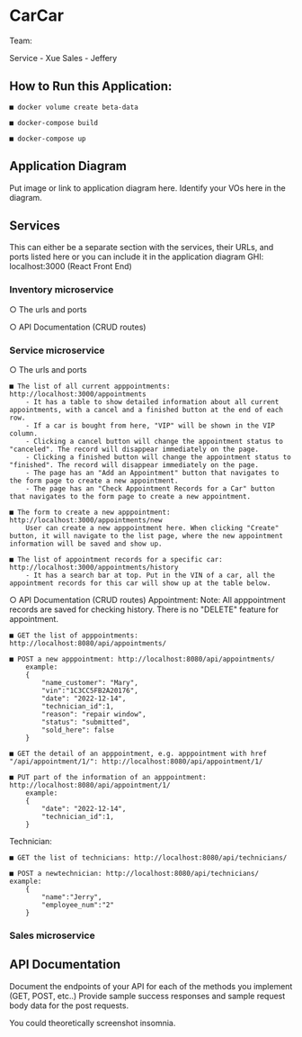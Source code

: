 # CarCar

Team:

Service - Xue
Sales - Jeffery

## How to Run this Application:

    ■ docker volume create beta-data

    ■ docker-compose build

    ■ docker-compose up


## Application Diagram

Put image or link to application diagram here. Identify your VOs here in the diagram.


## Services

This can either be a separate section with the services, their URLs, and ports listed here or you can include it in the application diagram
GHI: localhost:3000 (React Front End)

### Inventory microservice
○  The urls and ports

○  API Documentation (CRUD routes)

### Service microservice
○  The urls and ports

    ■ The list of all current apppointments: http://localhost:3000/appointments
        - It has a table to show detailed information about all current appointments, with a cancel and a finished button at the end of each row.
        - If a car is bought from here, "VIP" will be shown in the VIP column.
        - Clicking a cancel button will change the appointment status to "canceled". The record will disappear immediately on the page.
        - Clicking a finished button will change the appointment status to "finished". The record will disappear immediately on the page.
        - The page has an "Add an Appointment" button that navigates to the form page to create a new appointment.
        - The page has an "Check Appointment Records for a Car" button that navigates to the form page to create a new appointment.

    ■ The form to create a new apppointment: http://localhost:3000/appointments/new
        User can create a new apppointment here. When clicking "Create" button, it will navigate to the list page, where the new appointment information will be saved and show up.

    ■ The list of appointment records for a specific car: http://localhost:3000/appointments/history
        - It has a search bar at top. Put in the VIN of a car, all the appointment records for this car will show up at the table below.

○  API Documentation (CRUD routes)
Appointment:
    Note: All apppointment records are saved for checking history. There is no "DELETE" feature for appointment.

    ■ GET the list of apppointments: http://localhost:8080/api/appointments/

    ■ POST a new apppointment: http://localhost:8080/api/appointments/
        example:
        {
            "name_customer": "Mary",
            "vin":"1C3CC5FB2A20176",
            "date": "2022-12-14",
            "technician_id":1,
            "reason": "repair window",
            "status": "submitted",
            "sold_here": false
        }

    ■ GET the detail of an apppointment, e.g. apppointment with href "/api/appointment/1/": http://localhost:8080/api/appointment/1/

    ■ PUT part of the information of an apppointment: http://localhost:8080/api/appointment/1/
        example:
        {
            "date": "2022-12-14",
            "technician_id":1,
        }
Technician:

    ■ GET the list of technicians: http://localhost:8080/api/technicians/

    ■ POST a newtechnician: http://localhost:8080/api/technicians/
    example:
        {
            "name":"Jerry",
            "employee_num":"2"
        }


### Sales microservice




## API Documentation

Document the endpoints of your API for each of the methods you implement (GET, POST, etc..)
Provide sample success responses and sample request body data for the post requests.

You could theoretically screenshot insomnia.
